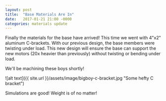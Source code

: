 ```yaml
---
layout: post
title:  "Base Materials Are In"
date:   2017-01-21 21:00 -0000
categories: materials update
---
```


Finally the materials for the base have arrived! This time we went with 4"x2" aluminum C-brackets. With our previous design, the base members were twisting under load. This new design will ensure the base can support the new motors (20x heavier than previously) without twisting or bending under load.

We'll be machining these boys shortly!

![alt text]({{ site.url }}/assets/image/bigboy-c-bracket.jpg "Some hefty C bracket")

<div class="caption">Simulations are good! Weight is of no matter!</div>
